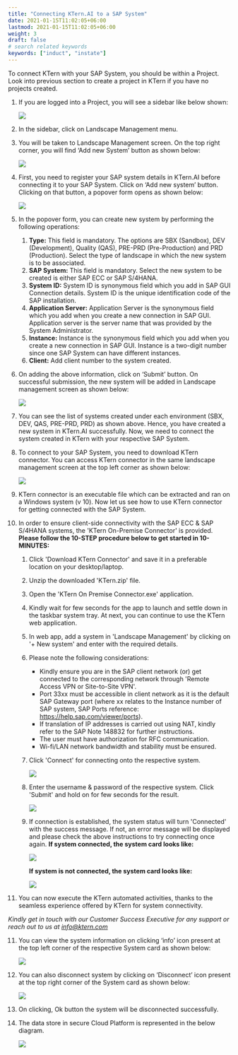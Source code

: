 ```yaml
---
title: "Connecting KTern.AI to a SAP System"
date: 2021-01-15T11:02:05+06:00
lastmod: 2021-01-15T11:02:05+06:00
weight: 3
draft: false
# search related keywords
keywords: ["induct", "instate"]
---
```



To connect KTern with your SAP System, you should be within a Project. Look into previous section to create a project in KTern if you have no projects created.

1.	If you are logged into a Project, you will see a sidebar like below shown:
    
    ![](https://storage.googleapis.com/ktern-docs-files/sap-connection-1.png)

2.	In the sidebar, click on Landscape Management menu.

3.	You will be taken to Landscape Management screen. On the top right corner, you will find ‘Add new System’ button as shown below:

    ![](https://storage.googleapis.com/ktern-docs-files/sap-connection-2.png)
    
4. First, you need to register your SAP system details in KTern.AI before connecting it to your SAP System. Click on ‘Add new system’ button. Clicking on that button, a popover form opens as shown below: 

    ![](https://storage.googleapis.com/ktern-docs-files/sap-connection-3.png)

5.	In the popover form, you can create new system by performing the following operations:
    1.	**Type:** This field is mandatory. The options are SBX (Sandbox), DEV (Development), Quality (QAS), PRE-PRD (Pre-Production) and PRD (Production). Select the type of landscape in which the new system is to be associated.
    2.	**SAP System:** This field is mandatory. Select the new system to be created is either SAP ECC or SAP S/4HANA.
    3.	**System ID:** System ID is synonymous field which you add in SAP GUI Connection details. System ID is the unique identification code of the SAP installation.
    4.	**Application Server:** Application Server is the synonymous field which you add when you create a new connection in SAP GUI. Application server is the server name that was provided by the System Administrator.
    5.	**Instance:** Instance is the synonymous field which you add when you create a new connection in SAP GUI. Instance is a two-digit number since one SAP System can have different instances.
    6.	**Client:** Add client number to the system created.

6. On adding the above information, click on ‘Submit’ button. On successful submission, the new system will be added in Landscape management screen as shown below:
    
    ![](https://storage.googleapis.com/ktern-docs-files/sap-connection-4.png)
    
7.	You can see the list of systems created under each environment (SBX, DEV, QAS, PRE-PRD, PRD) as shown above. Hence, you have created a new system in KTern.AI successfully. Now, we need to connect the system created in KTern with your respective SAP System.

8.	To connect to your SAP System, you need to download KTern connector. You can access KTern connector in the same landscape management screen at the top left corner as shown below:

    ![](https://storage.googleapis.com/ktern-docs-files/sap-connection-5.png)
    
9. KTern connector is an executable file which can be extracted and ran on a Windows system (v 10). Now let us see how to use KTern connector for getting connected with the SAP System.

10.	In order to ensure client-side connectivity with the SAP ECC & SAP S/4HANA systems, the 'KTern On-Premise Connector' is provided. **Please follow the 10-STEP procedure below to get started in 10-MINUTES:**
    1.	Click 'Download KTern Connector' and save it in a preferable location on your desktop/laptop.
    2.	Unzip the downloaded 'KTern.zip' file.
    3.	Open the 'KTern On Premise Connector.exe' application.
    4.	Kindly wait for few seconds for the app to launch and settle down in the taskbar system tray. At next, you can continue to use the KTern web application.
    5.	In web app, add a system in 'Landscape Management' by clicking on '+ New system' and enter with the required details.
    6.	Please note the following considerations:
        - Kindly ensure you are in the SAP client network (or) get connected to the corresponding network through 'Remote Access VPN or Site-to-Site VPN'.
        - Port 33xx must be accessible in client network as it is the default SAP Gateway port (where xx relates to the Instance number of SAP system, SAP Ports reference: https://help.sap.com/viewer/ports).
        - If translation of IP addresses is carried out using NAT, kindly refer to the SAP Note 148832 for further instructions.
        - The user must have authorization for RFC communication.
        - Wi-fi/LAN network bandwidth and stability must be ensured.
    7. Click 'Connect' for connecting onto the respective system.
    
        ![](https://storage.googleapis.com/ktern-docs-files/sap-connection-6.png)
        
    8. Enter the username & password of the respective system. Click 'Submit' and hold on for few seconds for the result.
    
        ![](https://storage.googleapis.com/ktern-docs-files/sap-connection-7.png)
        
    9. If connection is established, the system status will turn 'Connected' with the success message. If not, an error message will be displayed and please check the above instructions to try connecting once again. **If system connected, the system card looks like:** 
    
        ![](https://storage.googleapis.com/ktern-docs-files/sap-connection-8.png)
        
        **If system is not connected, the system card looks like:**
    
        ![](https://storage.googleapis.com/ktern-docs-files/sap-connection-9.png)
    
10.	You can now execute the KTern automated activities, thanks to the seamless experience offered by KTern for system connectivity.

*Kindly get in touch with our Customer Success Executive for any support or reach out to us at info@ktern.com*

11.	You can view the system information on clicking ‘info’ icon present at the top left corner of the respective System card as shown below:

    ![](https://storage.googleapis.com/ktern-docs-files/sap-connection-10.png)

12.	You can also disconnect system by clicking on ‘Disconnect’ icon present at the top right corner of the System card as shown below:

    ![](https://storage.googleapis.com/ktern-docs-files/sap-connection-11.png)

13.	On clicking, Ok button the system will be disconnected successfully.

14.	The data store in secure Cloud Platform is represented in the below diagram.

    ![](https://storage.googleapis.com/ktern-docs-files/sap-connection-12.png)




    


